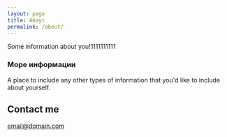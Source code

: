 ```yaml
---
layout: page
title: Абаут
permalink: /about/
---
```


Some information about you!1111111111

### Море информации

A place to include any other types of information that you'd like to include about yourself.

<h2>Contact me</h2>

[email@domain.com](mailto:email@domain.com)